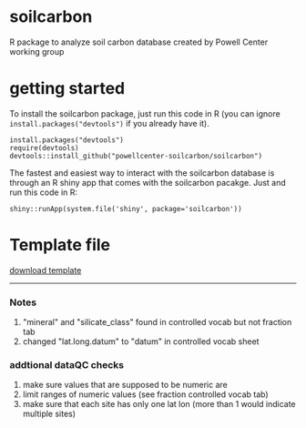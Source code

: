 # soilcarbon
R package to analyze soil carbon database created by Powell Center working group

# getting started
To install the soilcarbon package, just run this code in R (you can ignore `install.packages("devtools")` if you already have it).
```{r}
install.packages("devtools")
require(devtools)
devtools::install_github("powellcenter-soilcarbon/soilcarbon")
```
The fastest and easiest way to interact with the soilcarbon database is through an R shiny app that comes with the soilcarbon pacakge. Just and run this code in R:
```{r}
shiny::runApp(system.file('shiny', package='soilcarbon'))
```
 # Template file
 [download template](https://github.com/powellcenter-soilcarbon/soilcarbon/blob/master/inst/extdata/Master_template.xlsx)


---


### Notes
1. "mineral" and "silicate_class" found in controlled vocab but not fraction tab
1. changed "lat.long.datum" to "datum" in controlled vocab sheet

### addtional dataQC checks
1. make sure values that are supposed to be numeric are 
1. limit ranges of numeric values (see fraction controlled vocab tab)
1. make sure that each site has only one lat lon (more than 1 would indicate multiple sites)
